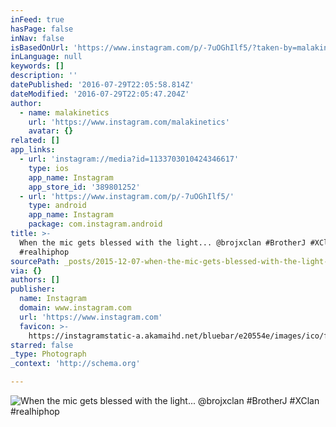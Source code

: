 ```yaml
---
inFeed: true
hasPage: false
inNav: false
isBasedOnUrl: 'https://www.instagram.com/p/-7uOGhIlf5/?taken-by=malakinetics'
inLanguage: null
keywords: []
description: ''
datePublished: '2016-07-29T22:05:58.814Z'
dateModified: '2016-07-29T22:05:47.204Z'
author:
  - name: malakinetics
    url: 'https://www.instagram.com/malakinetics'
    avatar: {}
related: []
app_links:
  - url: 'instagram://media?id=1133703010424346617'
    type: ios
    app_name: Instagram
    app_store_id: '389801252'
  - url: 'https://www.instagram.com/p/-7uOGhIlf5/'
    type: android
    app_name: Instagram
    package: com.instagram.android
title: >-
  When the mic gets blessed with the light... @brojxclan #BrotherJ #XClan
  #realhiphop
sourcePath: _posts/2015-12-07-when-the-mic-gets-blessed-with-the-light-brojxclan-brot.md
via: {}
authors: []
publisher:
  name: Instagram
  domain: www.instagram.com
  url: 'https://www.instagram.com'
  favicon: >-
    https://instagramstatic-a.akamaihd.net/bluebar/e20554e/images/ico/favicon.ico
starred: false
_type: Photograph
_context: 'http://schema.org'

---
```

![When the mic gets blessed with the light... @brojxclan #BrotherJ #XClan #realhiphop](https://s3-us-west-2.amazonaws.com/the-grid-img/p/508e7740fbe8585b17aeab657dd795cc0895e3d3.jpg)